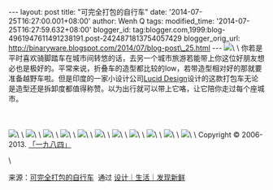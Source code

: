 --- layout: post title: "可完全打包的自行车" date:
'2014-07-25T16:27:00.001+08:00' author: Wenh Q tags: modified\_time:
'2014-07-25T16:27:59.632+08:00' blogger\_id:
tag:blogger.com,1999:blog-4961947611491238191.post-2424871813754057429
blogger\_orig\_url:
http://binaryware.blogspot.com/2014/07/blog-post\_25.html ---
![](https://images-blogger-opensocial.googleusercontent.com/gadgets/proxy?url=http%3A%2F%2Fsince1984.qiniudn.com%2Fwp-content%2Fuploads%2F2014%2F07%2FLucidDesign01.jpg&container=blogger&gadget=a&rewriteMime=image%2F*)\
\
你若是平时喜欢骑脚踏车在城市间转悠的话，去另一个城市旅游若能带上你这位好朋友想必也是极好的。平常来说，折叠车的造型都比较的low，若带造型相对好的那就要准备越野车啦。但是印度的一家小设计公司[Lucid
Design](http://www.lucid.co.in/)设计的这款打包车无论是造型还是拆卸度都值得称赞。以为出行就可以带上它咯，让它陪你走过每个座城市。\
\
\
\
![](https://images-blogger-opensocial.googleusercontent.com/gadgets/proxy?url=http%3A%2F%2Fsince1984.qiniudn.com%2Fwp-content%2Fuploads%2F2014%2F07%2FLucidDesign02.jpg&container=blogger&gadget=a&rewriteMime=image%2F*)\
\
![](https://images-blogger-opensocial.googleusercontent.com/gadgets/proxy?url=http%3A%2F%2Fsince1984.qiniudn.com%2Fwp-content%2Fuploads%2F2014%2F07%2FLucidDesign03.jpg&container=blogger&gadget=a&rewriteMime=image%2F*)\
\
![](https://images-blogger-opensocial.googleusercontent.com/gadgets/proxy?url=http%3A%2F%2Fsince1984.qiniudn.com%2Fwp-content%2Fuploads%2F2014%2F07%2FLucidDesign04.jpg&container=blogger&gadget=a&rewriteMime=image%2F*)\
\
![](https://images-blogger-opensocial.googleusercontent.com/gadgets/proxy?url=http%3A%2F%2Fsince1984.qiniudn.com%2Fwp-content%2Fuploads%2F2014%2F07%2FLucidDesign04650x365.png&container=blogger&gadget=a&rewriteMime=image%2F*)\
\
![](https://images-blogger-opensocial.googleusercontent.com/gadgets/proxy?url=http%3A%2F%2Fsince1984.qiniudn.com%2Fwp-content%2Fuploads%2F2014%2F07%2FLucidDesign05.jpg&container=blogger&gadget=a&rewriteMime=image%2F*)\
\
![](https://images-blogger-opensocial.googleusercontent.com/gadgets/proxy?url=http%3A%2F%2Fsince1984.qiniudn.com%2Fwp-content%2Fuploads%2F2014%2F07%2FLucidDesign06.jpg&container=blogger&gadget=a&rewriteMime=image%2F*)\
\
![](https://images-blogger-opensocial.googleusercontent.com/gadgets/proxy?url=http%3A%2F%2Fsince1984.qiniudn.com%2Fwp-content%2Fuploads%2F2014%2F07%2FLucidDesign07.jpg&container=blogger&gadget=a&rewriteMime=image%2F*)\
\
![](https://images-blogger-opensocial.googleusercontent.com/gadgets/proxy?url=http%3A%2F%2Fsince1984.qiniudn.com%2Fwp-content%2Fuploads%2F2014%2F07%2FLucidDesign08.jpg&container=blogger&gadget=a&rewriteMime=image%2F*)\
\
![](https://images-blogger-opensocial.googleusercontent.com/gadgets/proxy?url=http%3A%2F%2Fsince1984.qiniudn.com%2Fwp-content%2Fuploads%2F2014%2F07%2FLucidDesign09.jpg&container=blogger&gadget=a&rewriteMime=image%2F*)\
\
![](https://images-blogger-opensocial.googleusercontent.com/gadgets/proxy?url=http%3A%2F%2Fsince1984.qiniudn.com%2Fwp-content%2Fuploads%2F2014%2F07%2FLucidDesign10.jpg&container=blogger&gadget=a&rewriteMime=image%2F*)\
\
![](https://images-blogger-opensocial.googleusercontent.com/gadgets/proxy?url=http%3A%2F%2Fsince1984.qiniudn.com%2Fwp-content%2Fuploads%2F2014%2F07%2FLucidDesign11.jpg&container=blogger&gadget=a&rewriteMime=image%2F*)\
\
Copyright © 2006-2013. [「一九八四」](http://since1984.cn/)
<div>

\

</div>

<div>

来源：[可完全打包的自行车](http://since1984.cn/post/2014-07-18/bike-in-a-bag)  通过 [设计｜生活｜发现新鲜](http://since1984.cn/)

</div>
